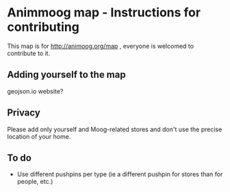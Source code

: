 Animmoog map - Instructions for contributing
============================================

This map is for http://animoog.org/map , everyone is welcomed to contribute to it.


Adding yourself to the map
--------------------------

geojson.io website?


Privacy
-------

Please add only yourself and Moog-related stores and don't use the precise location of your home.

To do
-----

* Use different pushpins per type (ie a different pushpin for stores than for people, etc.)
